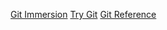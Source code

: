 [Git Immersion](http://gitimmersion.com)
[Try Git](https://try.github.io/levels/1/challenges/1)
[Git Reference](http://gitref.org)

